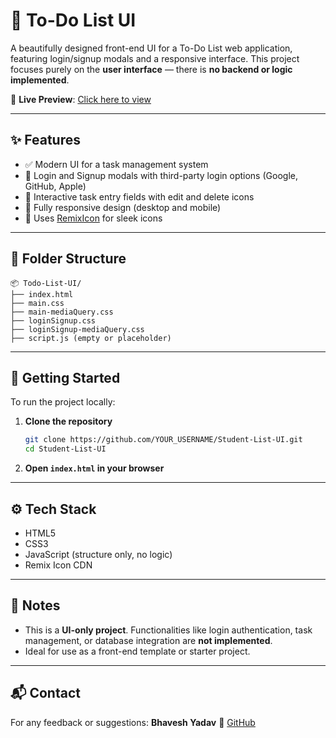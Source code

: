 # 📝 To-Do List UI

A beautifully designed front-end UI for a To-Do List web application, featuring login/signup modals and a responsive interface. This project focuses purely on the **user interface** — there is **no backend or logic implemented**.

🔗 **Live Preview**: [Click here to view](https://ybhavesh-0915.github.io/Student-List-UI/)

---

## ✨ Features

* ✅ Modern UI for a task management system
* 👤 Login and Signup modals with third-party login options (Google, GitHub, Apple)
* 📝 Interactive task entry fields with edit and delete icons
* 📱 Fully responsive design (desktop and mobile)
* 🎨 Uses [RemixIcon](https://remixicon.com/) for sleek icons

---

## 📁 Folder Structure

```
📦 Todo-List-UI/
├── index.html
├── main.css
├── main-mediaQuery.css
├── loginSignup.css
├── loginSignup-mediaQuery.css
├── script.js (empty or placeholder)
```

---

## 🚀 Getting Started

To run the project locally:

1. **Clone the repository**

   ```bash
   git clone https://github.com/YOUR_USERNAME/Student-List-UI.git
   cd Student-List-UI
   ```

2. **Open `index.html` in your browser**

---

## ⚙️ Tech Stack

* HTML5
* CSS3
* JavaScript (structure only, no logic)
* Remix Icon CDN

---

## 📌 Notes

* This is a **UI-only project**. Functionalities like login authentication, task management, or database integration are **not implemented**.
* Ideal for use as a front-end template or starter project.

---

## 📬 Contact
For any feedback or suggestions:
**Bhavesh Yadav**
🔗 [GitHub](https://github.com/ybhavesh-0915)